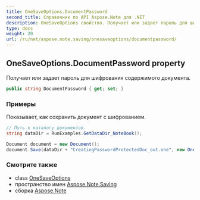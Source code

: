 ```yaml
---
title: OneSaveOptions.DocumentPassword
second_title: Справочник по API Aspose.Note для .NET
description: OneSaveOptions свойство. Получает или задает пароль для шифрования содержимого документа.
type: docs
weight: 20
url: /ru/net/aspose.note.saving/onesaveoptions/documentpassword/
---
```

## OneSaveOptions.DocumentPassword property

Получает или задает пароль для шифрования содержимого документа.

```csharp
public string DocumentPassword { get; set; }
```

### Примеры

Показывает, как сохранить документ с шифрованием.

```csharp
// Путь к каталогу документов.
string dataDir = RunExamples.GetDataDir_NoteBook();

Document document = new Document();
document.Save(dataDir + "CreatingPasswordProtectedDoc_out.one", new OneSaveOptions() { DocumentPassword = "pass" });
```

### Смотрите также

* class [OneSaveOptions](../)
* пространство имен [Aspose.Note.Saving](../../onesaveoptions/)
* сборка [Aspose.Note](../../../)


